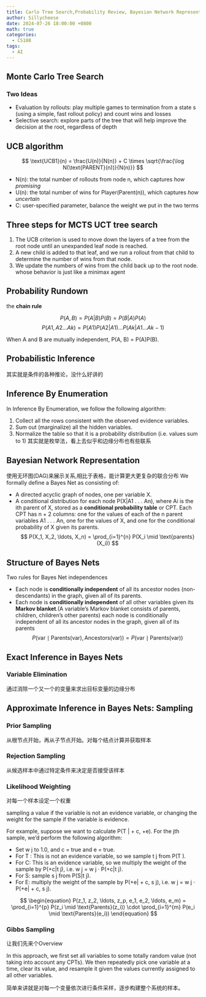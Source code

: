 ```yaml
---
title: Carlo Tree Search,Probability Review, Bayesian Network Representation
author: Sillycheese
date: 2024-07-26 18:00:00 +0800
math: true
categories:
  - CS188
tags:
  - AI
---
```


## Monte Carlo Tree Search

### Two Ideas

- Evaluation by rollouts: play multiple games to termination from 
  a state s (using a simple, fast rollout policy) and count wins and 
  losses
- Selective search: explore parts of the tree that will help improve 
  the decision at the root, regardless of depth

## UCB algorithm

$$
\text{UCB1}(n) = \frac{U(n)}{N(n)} + C \times \sqrt{\frac{\log N(\text{PARENT}(n))}{N(n)}}
$$

- N(n): the total number of rollouts from node n, which captures *how promising*
- U(n): the total number of wins for Player(Parent(n)), which captures *how uncertain*
- C: user-specified parameter, balance the weight we put in the two terms

## Three steps for MCTS UCT tree search

1. The UCB criterion is used to move down the layers of a tree from the root node until an unexpanded leaf node is reached.
2. A new child is added to that leaf, and we run a rollout from that child to determine the number of wins from that node.
3. We update the numbers of wins from the child back up to the root node.
whose behavior is just like a minimax agent
## Probability Rundown

the **chain rule**

$$
P(A, B) = P(A|B)P(B) = P(B|A)P(A)
$$
$$
P(A1, A2...Ak) = P(A1)P(A2|A1)...P(Ak|A1...Ak−1)
$$

When A and B are mutually independent, P(A, B) = P(A)P(B).
## Probabilistic Inference

其实就是条件的各种推论，没什么好讲的
##  Inference By Enumeration

In Inference By Enumeration, we follow the following algorithm:
1. Collect all the rows consistent with the observed evidence variables.
2. Sum out (marginalize) all the hidden variables. 
3. Normalize the table so that it is a probability distribution (i.e. values sum to 1)
其实就是枚举法，看上去似乎和边缘分布也有些联系

## Bayesian Network Representation

使用无环图(DAG)来展示关系,相比于表格，能计算更大更复杂的联合分布
We formally define a Bayes Net as consisting of:
- A directed acyclic graph of nodes, one per variable X. 
- A conditional distribution for each node P(X|A1 . . . An), where Ai is the ith parent of X, stored as a **conditional probability table** or CPT. Each CPT has n + 2 columns: one for the values of each of the n parent variables A1 . . . An, one for the values of X, and one for the conditional probability of X given its parents.
$$
P(X_1, X_2, \ldots, X_n) = \prod_{i=1}^{n} P(X_i \mid \text{parents}(X_i))
$$
## Structure of Bayes Nets
Two rules for Bayes Net independences
- Each node is **conditionally independent** of all its ancestor nodes (non-descendants) in the graph, given all of its parents.
- Each node is **conditionally independent** of all other variables given its **Markov blanket**.(A variable’s Markov blanket consists of parents, children, children’s other parents)
each node is conditionally independent of all its ancestor nodes in the graph, given all of its parents
$$
P(\text{var} \mid \text{Parents}(\text{var}), \text{Ancestors}(\text{var})) = P(\text{var} \mid \text{Parents}(\text{var}))
$$
## Exact Inference in Bayes Nets

### Variable Elimination

通过消除一个又一个的变量来求出目标变量的边缘分布

## Approximate Inference in Bayes Nets: Sampling

### Prior Sampling

从根节点开始，再从子节点开始。对每个结点计算并获取样本

### Rejection Sampling

从候选样本中通过特定条件来决定是否接受该样本

### Likelihood Weighting

对每一个样本设定一个权重

sampling a value if the variable is not an evidence variable, or changing the weight for the sample if the variable is evidence.

For example, suppose we want to calculate P(T | + c, +e). For the jth sample, we’d perform the following algorithm: 
- Set w j to 1.0, and c = true and e = true. 
- For T : This is not an evidence variable, so we sample t j from P(T ).
- For C: This is an evidence variable, so we multiply the weight of the sample by P(+c|t j), i.e. w j = w j · P(+c|t j). 
- For S: sample s j from P(S|t j). 
- For E: multiply the weight of the sample by P(+e| + c, s j), i.e. w j = w j · P(+e| + c, s j).

$$
\begin{equation}
P(z_1, z_2, \ldots, z_p, e_1, e_2, \ldots, e_m) = \prod_{i=1}^{p} P(z_i \mid \text{Parents}(z_i)) \cdot \prod_{i=1}^{m} P(e_i \mid \text{Parents}(e_i))
\end{equation}
$$

### Gibbs Sampling

让我们先来个Overview

In this approach, we first set all variables to some totally random value (not taking into account any CPTs). We then repeatedly pick one variable at a time, clear its value, and resample it given the values currently assigned to all other variables.

简单来讲就是对每一个变量依次进行条件采样，逐步构建整个系统的样本。


